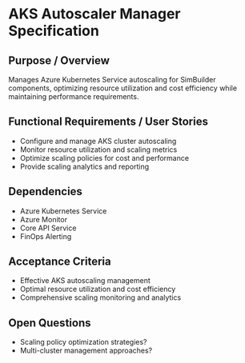 # AKS Autoscaler Manager Specification

## Purpose / Overview
Manages Azure Kubernetes Service autoscaling for SimBuilder components, optimizing resource utilization and cost efficiency while maintaining performance requirements.

## Functional Requirements / User Stories
- Configure and manage AKS cluster autoscaling
- Monitor resource utilization and scaling metrics
- Optimize scaling policies for cost and performance
- Provide scaling analytics and reporting

## Dependencies
- Azure Kubernetes Service
- Azure Monitor
- Core API Service
- FinOps Alerting

## Acceptance Criteria
- Effective AKS autoscaling management
- Optimal resource utilization and cost efficiency
- Comprehensive scaling monitoring and analytics

## Open Questions
- Scaling policy optimization strategies?
- Multi-cluster management approaches?
